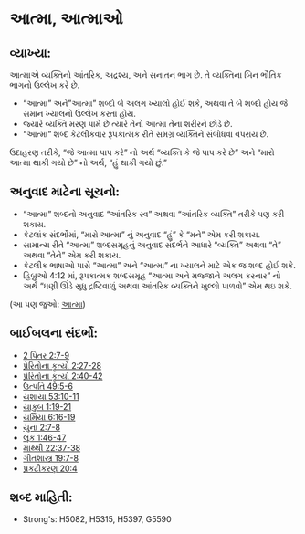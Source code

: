 # આત્મા, આત્માઓ 

## વ્યાખ્યા: 

આત્માએ વ્યક્તિનો આંતરિક, અદ્રશ્ય, અને સનાતન ભાગ છે.
તે વ્યક્તિના બિન ભૌતિક ભાગનો ઉલ્લેખ કરે છે.

* “આત્મા” અને”આત્મા” શબ્દો બે અલગ ખ્યાલો હોઈ શકે, અથવા તે બે શબ્દો હોય જે સમાન ખ્યાલનો ઉલ્લેખ કરતાં હોય.
* જ્યારે વ્યક્તિ મરણ પામે છે ત્યારે તેનો આત્મા તેના શરીરને છોડે છે.
* “આત્મા” શબ્દ કેટલીકવાર રૂપકાત્મક રીતે સમગ્ર વ્યક્તિને સંબોધવા વપરાય છે.

ઉદાહરણ તરીકે, “જે આત્મા પાપ કરે” નો અર્થ “વ્યક્તિ કે જે પાપ કરે છે” અને “મારો આત્મા થાકી ગયો છે” નો અર્થ, “હું થાકી ગયો છું.”

## અનુવાદ માટેના સૂચનો: 

* “આત્મા” શબ્દનો અનુવાદ “આંતરિક સ્વ” અથવા “આંતરિક વ્યક્તિ” તરીકે પણ કરી શકાય.
* કેટલાંક સંદર્ભોમાં, “મારો આત્મા” નું અનુવાદ “હું” કે “મને” એમ કરી શકાય.
* સામાન્ય રીતે “આત્મા” શબ્દસમૂહનું અનુવાદ સંદર્ભને આધારે “વ્યક્તિ” અથવા “તે” અથવા “તેને” એમ કરી શકાય.
* કેટલીક ભાષાઓ પાસે “આત્મા” અને “આત્મા” ના ખ્યાલને માટે એક જ શબ્દ હોઈ શકે.
* હિબ્રુઓ 4:12 માં, રૂપકાત્મક શબ્દસમૂહ “આત્મા અને મજ્જાને અલગ કરનાર” નો અર્થ “ઘણી ઊંડે સુધુ દ્રષ્ટિવાળું અથવા આંતરિક વ્યક્તિને ખુલ્લો પાળવો” એમ થઇ શકે.

(આ પણ જુઓ: [આત્મા](../kt/spirit.md))

## બાઈબલના સંદર્ભો: 

* [2 પિતર 2:7-9](rc://gu/tn/help/2pe/02/07)
* [પ્રેરિતોના કૃત્યો 2:27-28](rc://gu/tn/help/act/02/27)
* [પ્રેરિતોના કૃત્યો 2:40-42](rc://gu/tn/help/act/02/40)
* [ઉત્પતિ 49:5-6](rc://gu/tn/help/gen/49/05)
* [યશાયા 53:10-11](rc://gu/tn/help/isa/53/10)
* [યાકુબ 1:19-21](rc://gu/tn/help/jas/01/19)
* [યર્મિયા 6:16-19](rc://gu/tn/help/jer/06/16)
* [યુના 2:7-8](rc://gu/tn/help/jon/02/07)
* [લૂક 1:46-47](rc://gu/tn/help/luk/01/46)
* [માથ્થી 22:37-38](rc://gu/tn/help/mat/22/37)
* [ગીતશાસ્ત્ર 19:7-8](rc://gu/tn/help/psa/019/007)
* [પ્રકટીકરણ 20:4](rc://gu/tn/help/rev/20/04)

## શબ્દ માહિતી: 

* Strong's: H5082, H5315, H5397, G5590
